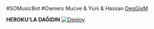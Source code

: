 #SOMusicBot 
#Owners
Mucve & Yuni & Hassan
[DegGixM](https://t.me/DegGixM)


<b>HEROKU'LA DAĞIDIN</b>
[![Deploy](https://www.herokucdn.com/deploy/button.svg)](https://heroku.com/deploy?template=https://github.com/DegGixM/SOMusicBot.git)
